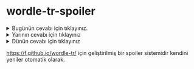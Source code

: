 # wordle-tr-spoiler

<details>
  <summary>Bugünün cevabı için tıklayınız.</summary>
  <br>
    <b> ahmak </b>
</details>

<details>
  <summary>Yarının cevabı için tıklayınız</summary>
  <br>
   <b> ırmak </b>
</details>

<details>
  <summary>Dünün cevabı için tıklayınız </summary>
  <br>
  <b> şedde </b>
</details>

https://f.github.io/wordle-tr/ için geliştirilmiş bir spoiler sistemidir kendini yeniler otomatik olarak.

